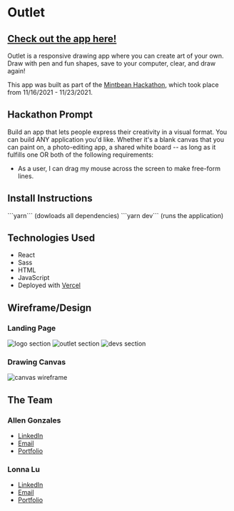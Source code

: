 <h1>Outlet</h1>
<h2><a href="#">Check out the app here!</a></h2>
<p>Outlet is a responsive drawing app where you can create art of your own. Draw with pen and fun shapes, save to your computer, clear, and draw again!</p>
<p>This app was built as part of the <a href="https://mintbean.io/meets/cfa4fa54-c706-4c51-a04f-671f6686f9fd">Mintbean Hackathon</a>, which took place from 11/16/2021 - 11/23/2021. </p>

<h2>Hackathon Prompt</h2>
<p>Build an app that lets people express their creativity in a visual format. You can build ANY application you'd like. Whether it's a blank canvas that you can paint on, a photo-editing app, a shared white board -- as long as it fulfills one OR both of the following requirements:
<ul>
  <li>As a user, I can drag my mouse across the screen to make free-form lines.</li>
</ul>
</p>

<h2>Install Instructions</h2>
```yarn``` (dowloads all dependencies)
```yarn dev``` (runs the application)

<h2>Technologies Used</h2>
<ul>
  <li>React</li>
  <li>Sass</li>
  <li>HTML</li>
  <li>JavaScript</li>
  <li>Deployed with <a href="https://vercel.com/dashboard">Vercel</a></li>
</ul>

<h2>Wireframe/Design</h2>
<h3>Landing Page</h3>
<img src="https://res.cloudinary.com/dsxis0hux/image/upload/v1637735420/pics/Capture_uvstcz.png" alt="logo section">
<img src="https://res.cloudinary.com/dsxis0hux/image/upload/v1637735609/pics/Capture_dgvoyj.png" alt="outlet section">
<img src="https://res.cloudinary.com/dsxis0hux/image/upload/v1637735644/pics/Capture_viewos.png" alt="devs section">

<h3>Drawing Canvas</h3>
<img src="https://res.cloudinary.com/dsxis0hux/image/upload/v1637787016/pics/Capture_pjjsib.png" alt="canvas wireframe">

<h2>The Team</h2>
<h3>Allen Gonzales</h3>
<ul>
  <li><a href="https://www.linkedin.com/in/allen-gee/">LinkedIn</a></li>
  <li><a href="mailto:allengonzales018@gmail.com">Email</a></li>
  <li><a href="http://geearen.com/">Portfolio</a></li>
</ul>

<h3>Lonna Lu</h3>
<ul>
  <li><a href="https://www.linkedin.com/in/lonna-lu/">LinkedIn</a></li>
  <li><a href="mailto:lonna.dev@gmail.com">Email</a></li>
  <li><a href="https://lonnalu.com/">Portfolio</a></li>
</ul>
